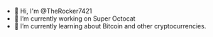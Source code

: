 - 👋 Hi, I'm @TheRocker7421
- 🔭 I’m currently working on Super Octocat
- 🌱 I’m currently learning about Bitcoin and other cryptocurrencies. 
